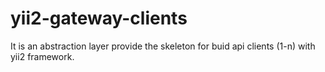 # yii2-gateway-clients
It is an abstraction layer provide the skeleton for buid api clients (1-n) with yii2 framework.
